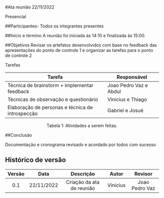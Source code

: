 #Ata reunião 22/11/2022

Presencial 

##Participantes- Todos os integrantes presentes

##Início e término
A reunião foi iniciada às 14:10 e finalizada às 15:00.

##Objetivos
Revisar os artefatos desenvolvidos com base no feedback das apresentações do ponto de controle 1 e organizar as tarefas para o ponto de controle 2

Tarefas


| Tarefa | Responsável |
| ---- | ---- |
| Técnica de brainstorm + implementar feedback | Joao Pedro Vaz  e Abdul
| Técnicas de observação e questionário |  Vinicius e Thiago
| Elaboração de personas e técnica de introspecção | Gabriel e Josué

<figcaption align="center">Tabela 1: Atividades a serem feitas.</figcaption>


##Conclusão

Documentação e cronograma revisado e acordado por todos com sucesso

## Histórico de versão
| Versão | Data | Descrição | Autor | Revisor |
| :----: | :--: | :-------: | :---: | :-----: |
| 0.1 | 22/11/2022 | Criação da ata de reunião | Vinicius | Joao Pedro Vaz |